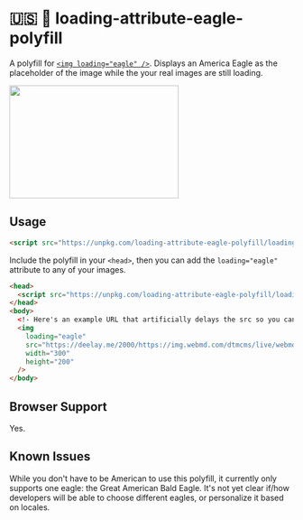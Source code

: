 # 🇺🇸 🦅 loading-attribute-eagle-polyfill
A polyfill for [`<img loading="eagle" />`](https://twitter.com/_jayphelps/status/1288701159713189888). Displays an America Eagle as the placeholder of the image while the your real images are still loading.

<img src="https://www.publicdomainpictures.net/pictures/50000/velka/bald-eagle-and-a-flag.jpg" width="300" height="200" />

## Usage

```html
<script src="https://unpkg.com/loading-attribute-eagle-polyfill/loading-attribute-eagle-polyfill.js"></script>
```
Include the polyfill in your `<head>`, then you can add the `loading="eagle"` attribute to any of your images.

```html
<head>
  <script src="https://unpkg.com/loading-attribute-eagle-polyfill/loading-attribute-eagle-polyfill.js"></script>
</head>
<body>
  <!- Here's an example URL that artificially delays the src so you can see the proud Eagle ->
  <img
    loading="eagle"
    src="https://deelay.me/2000/https://img.webmd.com/dtmcms/live/webmd/consumer_assets/site_images/article_thumbnails/other/cat_relaxing_on_patio_other/1800x1200_cat_relaxing_on_patio_other.jpg"
    width="300"
    height="200"
  />
</body>
```

## Browser Support
Yes.

## Known Issues
While you don't have to be American to use this polyfill, it currently only supports one eagle: the Great American Bald Eagle. It's not yet clear if/how developers will be able to choose different eagles, or personalize it based on locales.
